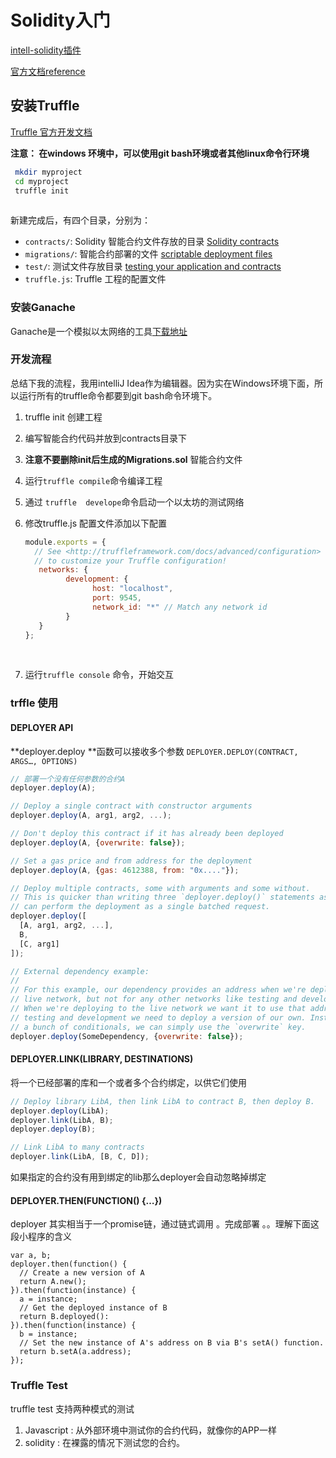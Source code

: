 # Solidity入门

[intell-solidity插件](https://solidity.readthedocs.io/en/latest/solidity-in-depth.html)

[官方文档reference](https://solidity.readthedocs.io/en/latest/introduction-to-smart-contracts.html#)

## 安装Truffle

[Truffle 官方开发文档](http://truffleframework.com/docs/)



**注意： 在windows 环境中，可以使用git bash环境或者其他linux命令行环境**

```bash
 mkdir myproject
 cd myproject
 truffle init 
 
```

新建完成后，有四个目录，分别为：

- `contracts/`: Solidity 智能合约文件存放的目录  [Solidity contracts](http://truffleframework.com/docs/getting_started/contracts)
- `migrations/`: 智能合约部署的文件 [scriptable deployment files](http://truffleframework.com/docs/getting_started/migrations#migration-files)
- `test/`: 测试文件存放目录 [testing your application and contracts](http://truffleframework.com/docs/getting_started/testing)
- `truffle.js`: Truffle 工程的配置文件

### 安装Ganache

Ganache是一个模拟以太网络的工具[下载地址](http://truffleframework.com/ganache/)

### 开发流程

总结下我的流程，我用intelliJ Idea作为编辑器。因为实在Windows环境下面，所以运行所有的truffle命令都要到git bash命令环境下。

1. truffle init 创建工程

2. 编写智能合约代码并放到contracts目录下

3. **注意不要删除init后生成的Migrations.sol** 智能合约文件

4. 运行`truffle compile`命令编译工程

5. 通过 `truffle  develope`命令启动一个以太坊的测试网络

6. 修改truffle.js 配置文件添加以下配置

   ```javascript
   module.exports = {
     // See <http://truffleframework.com/docs/advanced/configuration>
     // to customize your Truffle configuration!
      networks: {
            development: {
                  host: "localhost",
                  port: 9545,
                  network_id: "*" // Match any network id
            }
      }
   };

   ```

   ​

7. 运行`truffle console` 命令，开始交互

### trffle 使用

#### DEPLOYER API

**deployer.deploy **函数可以接收多个参数 `DEPLOYER.DEPLOY(CONTRACT, ARGS…, OPTIONS)`

```javascript
// 部署一个没有任何参数的合约A
deployer.deploy(A);

// Deploy a single contract with constructor arguments
deployer.deploy(A, arg1, arg2, ...);

// Don't deploy this contract if it has already been deployed
deployer.deploy(A, {overwrite: false});

// Set a gas price and from address for the deployment
deployer.deploy(A, {gas: 4612388, from: "0x...."});

// Deploy multiple contracts, some with arguments and some without.
// This is quicker than writing three `deployer.deploy()` statements as the deployer
// can perform the deployment as a single batched request.
deployer.deploy([
  [A, arg1, arg2, ...],
  B,
  [C, arg1]
]);

// External dependency example:
//
// For this example, our dependency provides an address when we're deploying to the
// live network, but not for any other networks like testing and development.
// When we're deploying to the live network we want it to use that address, but in
// testing and development we need to deploy a version of our own. Instead of writing
// a bunch of conditionals, we can simply use the `overwrite` key.
deployer.deploy(SomeDependency, {overwrite: false});
```

#### DEPLOYER.LINK(LIBRARY, DESTINATIONS)

将一个已经部署的库和一个或者多个合约绑定，以供它们使用

```javascript
// Deploy library LibA, then link LibA to contract B, then deploy B.
deployer.deploy(LibA);
deployer.link(LibA, B);
deployer.deploy(B);

// Link LibA to many contracts
deployer.link(LibA, [B, C, D]);
```

如果指定的合约没有用到绑定的lib那么deployer会自动忽略掉绑定

#### DEPLOYER.THEN(FUNCTION() {…})

deployer 其实相当于一个promise链，通过链式调用 。完成部署 。。理解下面这段小程序的含义

```
var a, b;
deployer.then(function() {
  // Create a new version of A
  return A.new();
}).then(function(instance) {
  a = instance;
  // Get the deployed instance of B
  return B.deployed():
}).then(function(instance) {
  b = instance;
  // Set the new instance of A's address on B via B's setA() function.
  return b.setA(a.address);
});
```



### Truffle Test

truffle test 支持两种模式的测试

1. Javascript :  从外部环境中测试你的合约代码，就像你的APP一样
2. solidity : 在裸露的情况下测试您的合约。